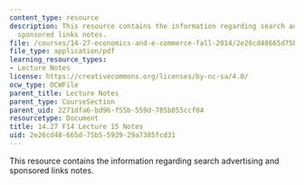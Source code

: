 ```yaml
---
content_type: resource
description: This resource contains the information regarding search advertising and
  sponsored links notes.
file: /courses/14-27-economics-and-e-commerce-fall-2014/2e26cd48665d75b5593929a7385fcd31_MIT14_27F14_Lec15.pdf
file_type: application/pdf
learning_resource_types:
- Lecture Notes
license: https://creativecommons.org/licenses/by-nc-sa/4.0/
ocw_type: OCWFile
parent_title: Lecture Notes
parent_type: CourseSection
parent_uid: 2271dfa6-bd96-f55b-559d-785b055ccf04
resourcetype: Document
title: 14.27 F14 Lecture 15 Notes
uid: 2e26cd48-665d-75b5-5939-29a7385fcd31
---
```

This resource contains the information regarding search advertising and sponsored links notes.